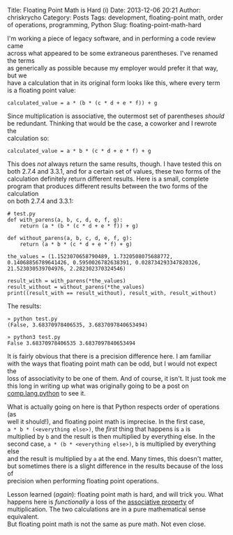 Title: Floating Point Math is Hard (i)
Date: 2013-12-06 20:21
Author: chriskrycho
Category: Posts
Tags: development, floating-point math, order of operations, programming, Python
Slug: floating-point-math-hard

I'm working a piece of legacy software, and in performing a code review
came  
across what appeared to be some extraneous parentheses. I've renamed
the terms  
as generically as possible because my employer would prefer it that
way, but we  
have a calculation that in its original form looks like this, where
every term  
is a floating point value:

    calculated_value = a * (b * (c * d + e * f)) + g

Since multiplication is associative, the outermost set of parentheses
*should*  
be redundant. Thinking that would be the case, a coworker and I rewrote
the  
calculation so:

    calculated_value = a * b * (c * d + e * f) + g

This does *not* always return the same results, though. I have tested
this on  
both 2.7.4 and 3.3.1, and for a certain set of values, these two forms
of the  
calculation definitely return different results. Here is a small,
complete  
program that produces different results between the two forms of the
calculation  
on both 2.7.4 and 3.3.1:

    # test.py
    def with_parens(a, b, c, d, e, f, g):
        return (a * (b * (c * d + e * f)) + g)

    def without_parens(a, b, c, d, e, f, g):
        return (a * b * (c * d + e * f) + g)

    the_values = (1.1523070658790489, 1.7320508075688772, 0.14068856789641426, 0.5950026782638391, 0.028734293347820326, 21.523030539704976, 2.282302370324546)

    result_with = with_parens(*the_values)
    result_without = without_parens(*the_values)
    print((result_with == result_without), result_with, result_without)

The results:

    » python test.py
    (False, 3.68370978406535, 3.6837097840653494)

    » python3 test.py
    False 3.68370978406535 3.6837097840653494

It is fairly obvious that there is a precision difference here. I am
familiar  
with the ways that floating point math can be odd, but I would not
expect the  
loss of associativity to be one of them. And of course, it isn't. It
just took me  
this long in writing up what was originally going to be a post on  
[comp.lang.python][] to see it.

What is actually going on here is that Python respects order of
operations (as  
well it should!), and floating point math is imprecise. In the first
case,  
`a * b * (<everything else>)`, the *first* thing that happens is `a`
is  
multiplied by `b` and the result is then multiplied by everything else.
In the  
second case, `a * (b * <everything else>)`, `b` is multiplied by
everything else  
and the result is multiplied by `a` at the end. Many times, this
doesn't matter,  
but sometimes there is a slight difference in the results because of
the loss of  
precision when performing floating point operations.

Lesson learned (*again*): floating point math is hard, and will trick
you. What  
happens here is *functionally* a loss of the [associative property][]
of  
multiplication. The two calculations are in a pure mathematical sense
equivalent.  
But floating point math is not the same as pure math. Not even close.

  [comp.lang.python]: https://groups.google.com/forum/#!newtopic/comp.lang.python
  [associative property]: http://en.wikipedia.org/wiki/Associative_property
